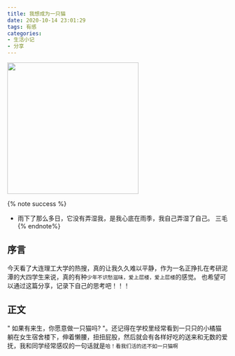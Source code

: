 ```yaml
---
title: 我想成为一只猫
date: 2020-10-14 23:01:29
tags: 有感
categories:
- 生活小记
- 分享
---
```


<img src="https://blog-1257711631.cos.ap-nanjing.myqcloud.com/markdownpic/小猫.jpg" width=300 height=300>


{% note success %}
* 雨下了那么多日，它没有弄湿我，是我心底在雨季，我自己弄湿了自己。
                                三毛
{% endnote%}

## 序言

今天看了大连理工大学的热搜，真的让我久久难以平静，作为一名正挣扎在考研泥潭的大四学生来说，真的有种`少年不识愁滋味，爱上层楼，爱上层楼`的感觉。
也希望可以通过这篇分享，记录下自己的思考吧！！！

## 正文

" 如果有来生，你愿意做一只猫吗? "。还记得在学校里经常看到一只只的小橘猫躺在女生宿舍楼下，伸着懒腰，扭扭屁股，然后就会有各样好吃的送来和无数的爱抚，我和同学经常感叹的一句话就是`哈！看我们活的还不如一只猫啊`

